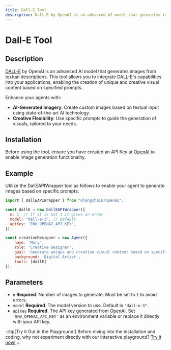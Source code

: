 ```yaml
---
title: Dall-E Tool
description: Dall-E by OpenAI is an advanced AI model that generates images from textual descriptions.
---
```


# Dall-E Tool

## Description

[DALL-E](https://openai.com/index/dall-e-3/) by OpenAI is an advanced AI model that generates images from textual descriptions. This tool allows you to integrate DALL-E's capabilities into your applications, enabling the creation of unique and creative visual content based on specified prompts.

Enhance your agents with:
- **AI-Generated Imagery**: Create custom images based on textual input using state-of-the-art AI technology.
- **Creative Flexibility**: Use specific prompts to guide the generation of visuals, tailored to your needs.

## Installation

Before using the tool, ensure you have created an API Key at [OpenAI](https://openai.com/) to enable image generation functionality.

## Example

Utilize the DallEAPIWrapper tool as follows to enable your agent to generate images based on specific prompts:

```js
import { DallEAPIWrapper } from "@langchain/openai";

const dallE = new DallEAPIWrapper({
  n: 1, // If it is not 1 it gives an error
  model: "dall-e-3", // Default
  apiKey: 'ENV_OPENAI_API_KEY',
});

const creativeDesigner = new Agent({
    name: 'Mary', 
    role: 'Creative Designer', 
    goal: 'Generate unique and creative visual content based on specific prompts and concepts.', 
    background: 'Digital Artist',
    tools: [dallE]
});
```

## Parameters

- `n` **Required**. Number of images to generate. Must be set to `1` to avoid errors.
- `model` **Required**. The model version to use. Default is `"dall-e-3"`.
- `apiKey` **Required**. The API key generated from [OpenAI](https://openai.com/). Set `'ENV_OPENAI_API_KEY'` as an environment variable or replace it directly with your API key.

:::tip[Try it Out in the Playground!]
Before diving into the installation and coding, why not experiment directly with our interactive playground? [Try it now!](https://www.kaibanjs.com/share/UNAC47GR4NUQfZoU5V0w)
:::